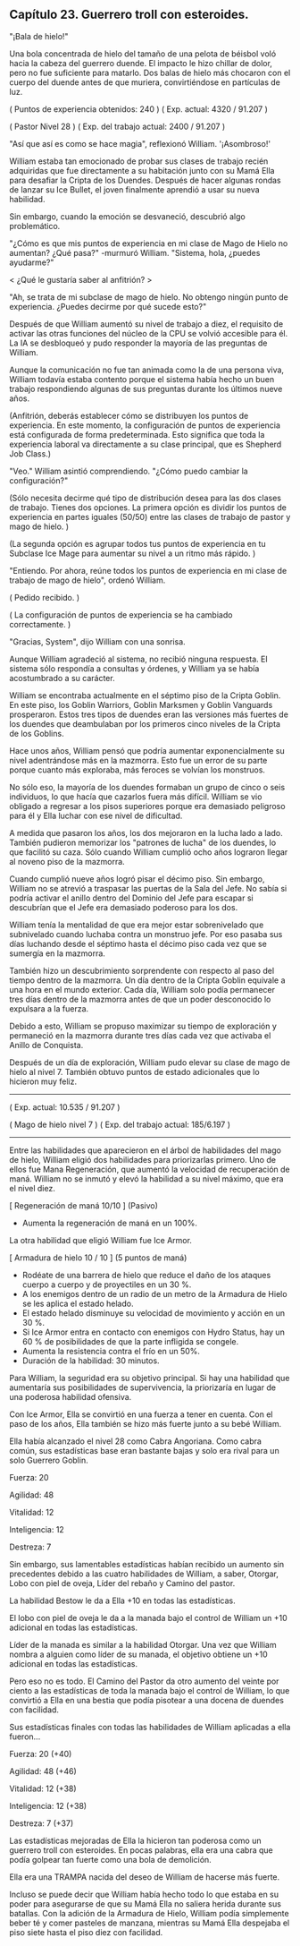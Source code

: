 
## Capítulo 23. Guerrero troll con esteroides.


"¡Bala de hielo!"

Una bola concentrada de hielo del tamaño de una pelota de béisbol voló hacia la cabeza del guerrero duende. El impacto le hizo chillar de dolor, pero no fue suficiente para matarlo. Dos balas de hielo más chocaron con el cuerpo del duende antes de que muriera, convirtiéndose en partículas de luz.

( Puntos de experiencia obtenidos: 240 )
( Exp. actual: 4320 / 91.207 )

( Pastor Nivel 28 )
( Exp. del trabajo actual: 2400 / 91.207 )

"Así que así es como se hace magia", reflexionó William. '¡Asombroso!'

William estaba tan emocionado de probar sus clases de trabajo recién adquiridas que fue directamente a su habitación junto con su Mamá Ella para desafiar la Cripta de los Duendes. Después de hacer algunas rondas de lanzar su Ice Bullet, el joven finalmente aprendió a usar su nueva habilidad.

Sin embargo, cuando la emoción se desvaneció, descubrió algo problemático.

"¿Cómo es que mis puntos de experiencia en mi clase de Mago de Hielo no aumentan? ¿Qué pasa?" -murmuró William. "Sistema, hola, ¿puedes ayudarme?"

< ¿Qué le gustaría saber al anfitrión? >

"Ah, se trata de mi subclase de mago de hielo. No obtengo ningún punto de experiencia. ¿Puedes decirme por qué sucede esto?"

Después de que William aumentó su nivel de trabajo a diez, el requisito de activar las otras funciones del núcleo de la CPU se volvió accesible para él. La IA se desbloqueó y pudo responder la mayoría de las preguntas de William.

Aunque la comunicación no fue tan animada como la de una persona viva, William todavía estaba contento porque el sistema había hecho un buen trabajo respondiendo algunas de sus preguntas durante los últimos nueve años.

(Anfitrión, deberás establecer cómo se distribuyen los puntos de experiencia. En este momento, la configuración de puntos de experiencia está configurada de forma predeterminada. Esto significa que toda la experiencia laboral va directamente a su clase principal, que es Shepherd Job Class.)

"Veo." William asintió comprendiendo. "¿Cómo puedo cambiar la configuración?"

(Sólo necesita decirme qué tipo de distribución desea para las dos clases de trabajo. Tienes dos opciones. La primera opción es dividir los puntos de experiencia en partes iguales (50/50) entre las clases de trabajo de pastor y mago de hielo. )

(La segunda opción es agrupar todos tus puntos de experiencia en tu Subclase Ice Mage para aumentar su nivel a un ritmo más rápido. )

"Entiendo. Por ahora, reúne todos los puntos de experiencia en mi clase de trabajo de mago de hielo", ordenó William.

( Pedido recibido. )

( La configuración de puntos de experiencia se ha cambiado correctamente. )

"Gracias, System", dijo William con una sonrisa.

Aunque William agradeció al sistema, no recibió ninguna respuesta. El sistema sólo respondía a consultas y órdenes, y William ya se había acostumbrado a su carácter.

William se encontraba actualmente en el séptimo piso de la Cripta Goblin. En este piso, los Goblin Warriors, Goblin Marksmen y Goblin Vanguards prosperaron. Estos tres tipos de duendes eran las versiones más fuertes de los duendes que deambulaban por los primeros cinco niveles de la Cripta de los Goblins.

Hace unos años, William pensó que podría aumentar exponencialmente su nivel adentrándose más en la mazmorra. Esto fue un error de su parte porque cuanto más exploraba, más feroces se volvían los monstruos.

No sólo eso, la mayoría de los duendes formaban un grupo de cinco o seis individuos, lo que hacía que cazarlos fuera más difícil. William se vio obligado a regresar a los pisos superiores porque era demasiado peligroso para él y Ella luchar con ese nivel de dificultad.

A medida que pasaron los años, los dos mejoraron en la lucha lado a lado. También pudieron memorizar los "patrones de lucha" de los duendes, lo que facilitó su caza. Sólo cuando William cumplió ocho años lograron llegar al noveno piso de la mazmorra.

Cuando cumplió nueve años logró pisar el décimo piso. Sin embargo, William no se atrevió a traspasar las puertas de la Sala del Jefe. No sabía si podría activar el anillo dentro del Dominio del Jefe para escapar si descubrían que el Jefe era demasiado poderoso para los dos.

William tenía la mentalidad de que era mejor estar sobrenivelado que subnivelado cuando luchaba contra un monstruo jefe. Por eso pasaba sus días luchando desde el séptimo hasta el décimo piso cada vez que se sumergía en la mazmorra.

También hizo un descubrimiento sorprendente con respecto al paso del tiempo dentro de la mazmorra. Un día dentro de la Cripta Goblin equivale a una hora en el mundo exterior. Cada día, William solo podía permanecer tres días dentro de la mazmorra antes de que un poder desconocido lo expulsara a la fuerza.

Debido a esto, William se propuso maximizar su tiempo de exploración y permaneció en la mazmorra durante tres días cada vez que activaba el Anillo de Conquista.

Después de un día de exploración, William pudo elevar su clase de mago de hielo al nivel 7. También obtuvo puntos de estado adicionales que lo hicieron muy feliz.

---

( Exp. actual: 10.535 / 91.207 )

( Mago de hielo nivel 7 )
( Exp. del trabajo actual: 185/6.197 )

---

Entre las habilidades que aparecieron en el árbol de habilidades del mago de hielo, William eligió dos habilidades para priorizarlas primero. Uno de ellos fue Mana Regeneración, que aumentó la velocidad de recuperación de maná. William no se inmutó y elevó la habilidad a su nivel máximo, que era el nivel diez.

[ Regeneración de maná 10/10 ]
(Pasivo)
- Aumenta la regeneración de maná en un 100%.

La otra habilidad que eligió William fue Ice Armor.

[ Armadura de hielo 10 / 10 ]
(5 puntos de maná)
- Rodéate de una barrera de hielo que reduce el daño de los ataques cuerpo a cuerpo y de proyectiles en un 30 %.
- A los enemigos dentro de un radio de un metro de la Armadura de Hielo se les aplica el estado helado.
- El estado helado disminuye su velocidad de movimiento y acción en un 30 %.
- Si Ice Armor entra en contacto con enemigos con Hydro Status, hay un 60 % de posibilidades de que la parte infligida se congele.
- Aumenta la resistencia contra el frío en un 50%.
- Duración de la habilidad: 30 minutos.

Para William, la seguridad era su objetivo principal. Si hay una habilidad que aumentaría sus posibilidades de supervivencia, la priorizaría en lugar de una poderosa habilidad ofensiva.

Con Ice Armor, Ella se convirtió en una fuerza a tener en cuenta. Con el paso de los años, Ella también se hizo más fuerte junto a su bebé William.

Ella había alcanzado el nivel 28 como Cabra Angoriana. Como cabra común, sus estadísticas base eran bastante bajas y solo era rival para un solo Guerrero Goblin.

Fuerza: 20

Agilidad: 48

Vitalidad: 12

Inteligencia: 12

Destreza: 7

Sin embargo, sus lamentables estadísticas habían recibido un aumento sin precedentes debido a las cuatro habilidades de William, a saber, Otorgar, Lobo con piel de oveja, Líder del rebaño y Camino del pastor.

La habilidad Bestow le da a Ella +10 en todas las estadísticas.

El lobo con piel de oveja le da a la manada bajo el control de William un +10 adicional en todas las estadísticas.

Líder de la manada es similar a la habilidad Otorgar. Una vez que William nombra a alguien como líder de su manada, el objetivo obtiene un +10 adicional en todas las estadísticas.

Pero eso no es todo. El Camino del Pastor da otro aumento del veinte por ciento a las estadísticas de toda la manada bajo el control de William, lo que convirtió a Ella en una bestia que podía pisotear a una docena de duendes con facilidad.

Sus estadísticas finales con todas las habilidades de William aplicadas a ella fueron...

Fuerza: 20 (+40)

Agilidad: 48 (+46)

Vitalidad: 12 (+38)

Inteligencia: 12 (+38)

Destreza: 7 (+37)

Las estadísticas mejoradas de Ella la hicieron tan poderosa como un guerrero troll con esteroides. En pocas palabras, ella era una cabra que podía golpear tan fuerte como una bola de demolición.

Ella era una TRAMPA nacida del deseo de William de hacerse más fuerte.

Incluso se puede decir que William había hecho todo lo que estaba en su poder para asegurarse de que su Mamá Ella no saliera herida durante sus batallas. Con la adición de la Armadura de Hielo, William podía simplemente beber té y comer pasteles de manzana, mientras su Mamá Ella despejaba el piso siete hasta el piso diez con facilidad.

